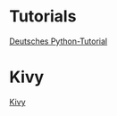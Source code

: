 # Tutorials
[Deutsches Python-Tutorial](http://py-tutorial-de.readthedocs.io/de/python-3.3/)

# Kivy
[Kivy](kivy.org)
